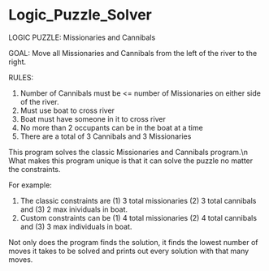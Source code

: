 # Logic_Puzzle_Solver

LOGIC PUZZLE: Missionaries and Cannibals

GOAL: Move all Missionaries and Cannibals from the left of the river to the right.

RULES: 
1) Number of Cannibals must be <= number of Missionaries on either side of the river.
2) Must use boat to cross river
3) Boat must have someone in it to cross river
4) No more than 2 occupants can be in the boat at a time
5) There are a total of 3 Cannibals and 3 Missionaries
	   
	   
This program solves the classic Missionaries and Cannibals program.\n
What makes this program unique is that it can solve the puzzle no matter the constraints.

For example: 
1) The classic constraints are (1) 3 total missionaries (2) 3 total cannibals and (3) 2 max inividuals in boat.
2) Custom constraints can be (1) 4 total missionaries (2) 4 total cannibals and (3) 3 max individuals in boat.

			 
Not only does the program finds the solution, it finds the lowest number of moves it takes to be solved
and prints out every solution with that many moves.


